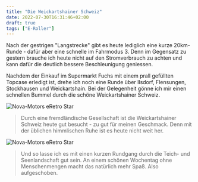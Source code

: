 ```yaml
---
title: "Die Weickartshainer Schweiz"
date: 2022-07-30T16:31:46+02:00
draft: true
tags: ["E-Roller"]
---
```

Nach der gestrigen "Langstrecke" gibt es heute lediglich eine kurze 20km-Runde - dafür aber eine schnelle im Fahrmodus 3. Denn im Gegensatz zu gestern brauche ich heute nicht auf den Stromverbrauch zu achten und kann dafür die deutlich bessere Beschleunigung geniessen.

Nachdem der Einkauf im Supermarkt Fuchs mit einem prall gefüllten Topcase erledigt ist, drehe ich noch eine Runde über Ilsdorf, Flensungen, Stockhausen und Weickartshain. Bei der Gelegenheit gönne ich mir einen schnellen Bummel durch die schöne Weickartshainer Schweiz.

![Nova-Motors eRetro Star](../07-30-p01.jpg)
> Durch eine fremdländische Gesellschaft ist die Weickartshainer Schweiz heute gut besucht - zu gut für meinen Geschmack. Denn mit der üblichen himmlischen Ruhe ist es heute nicht weit her.

![Nova-Motors eRetro Star](../07-30-p02.jpg)
> Und so lasse ich es mit einen kurzen Rundgang durch die Teich- und Seenlandschaft gut sein. An einem schönen Wochentag ohne Menschenmengen macht das natürlich mehr Spaß. Also aufgeschoben.

